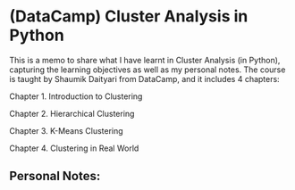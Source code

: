 # (DataCamp) Cluster Analysis in Python
This is a memo to share what I have learnt in Cluster Analysis (in Python), capturing the learning objectives as well as my personal notes. The course is taught by Shaumik Daityari from DataCamp, and it includes 4 chapters:

Chapter 1. Introduction to Clustering

Chapter 2. Hierarchical Clustering

Chapter 3. K-Means Clustering

Chapter 4. Clustering in Real World


## Personal Notes:
